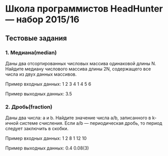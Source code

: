 # Школа программистов HeadHunter — набор 2015/16
## Тестовые задания
### 1. Медиана(median)
Даны два отсортированных числовых массива одинаковой длины N. Найдите медиану числового массива длины 2N, содержащего все числа из двух данных массивов.

Пример входных данных:
    1 2 3 4
    1 4 5 6

Пример выходных данных:
    3.5

### 2. Дробь(fraction)
Даны два числа: a и b. Найдите значение числа a/b, записанного в k-ичной системе счисления. Если a/b — периодическая дробь, то период следует заключить в скобки.

Пример входных данных:
    1 2 8
    1 12 10

Пример выходных данных:
    0.4
    0.08(3)

